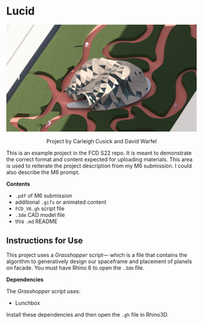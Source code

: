 # Lucid
![image](/Carleigh_David/img.png)
<p align="center">
    <p align="center">Project by Carleigh Cusick and David Warfel </p>
</p>

This is an example project in the FCD S22 repo. It is meant to demonstrate the correct format and content expected for uploading materials. This area is used to reiterate the project description from my M6 submission. I could also describe the M6 prompt.

**Contents**

- `.pdf` of M6 submission
- additional `.gifs` or animated content
- `FCD_V6.gh` script file
- `.3dm` CAD model file
- this `.md` README

## Instructions for Use

This project uses a _Grasshopper_ script&mdash; which is a file that contains the algorithm to generatively design our spaceframe and placement of planels on facade. You must have Rhino 6 to open the `.3dm` file.

**Dependencies**

The _Grasshopper_ script uses:
  - Lunchbox

Install these dependencies and then open the `.gh` file in Rhino3D.

